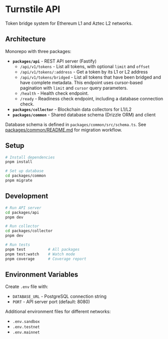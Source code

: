 # Turnstile API

Token bridge system for Ethereum L1 and Aztec L2 networks.

## Architecture

Monorepo with three packages:

- **`packages/api`** - REST API server (Fastify)
  - `/api/v1/tokens` - List all tokens, with optional `limit` and `offset`
  - `/api/v1/tokens/:address` - Get a token by its L1 or L2 address
  - `/api/v1/tokens/bridged` - List all tokens that have been bridged and have complete metadata. This endpoint uses cursor-based pagination with `limit` and `cursor` query parameters.
  - `/health` - Health check endpoint.
  - `/ready` - Readiness check endpoint, including a database connection check.
- **`packages/collector`** - Blockchain data collectors for L1/L2
- **`packages/common`** - Shared database schema (Drizzle ORM) and client

Database schema is defined in `packages/common/src/schema.ts`. See [packages/common/README.md](packages/common/README.md) for migration workflow.

## Setup

```bash
# Install dependencies
pnpm install

# Set up database
cd packages/common
pnpm migrate
```

## Development

```bash
# Run API server
cd packages/api
pnpm dev

# Run collector
cd packages/collector
pnpm dev

# Run tests
pnpm test          # All packages
pnpm test:watch    # Watch mode
pnpm coverage      # Coverage report
```

## Environment Variables

Create `.env` file with:
- `DATABASE_URL` - PostgreSQL connection string
- `PORT` - API server port (default: 8080)

Additional environment files for different networks:
- `.env.sandbox`
- `.env.testnet`
- `.env.mainnet`
